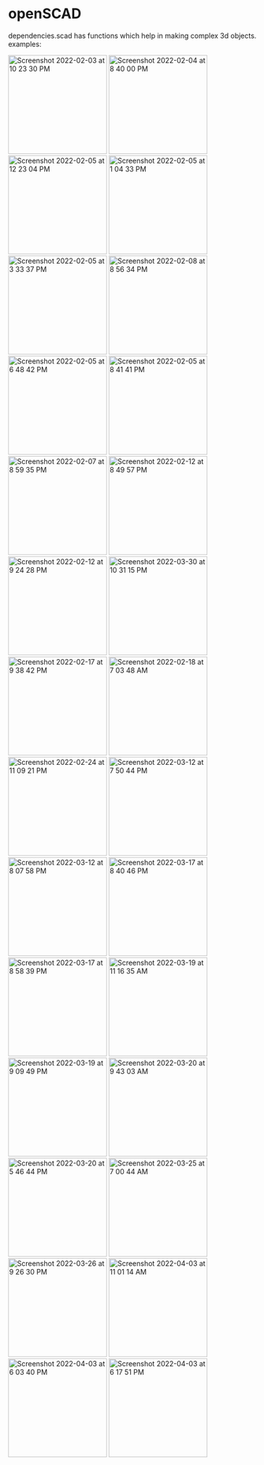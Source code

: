 # openSCAD
dependencies.scad has functions which help in making complex 3d objects.
examples:

<img width="200" alt="Screenshot 2022-02-03 at 10 23 30 PM" src="https://user-images.githubusercontent.com/55306937/152389738-6b938653-9dd1-442e-995a-18f48796e8bc.png" title="Sine wave pots"> <img width="200" alt="Screenshot 2022-02-04 at 8 40 00 PM" src="https://user-images.githubusercontent.com/55306937/152553171-694931f9-aeca-4330-bc90-bde2db84b6ee.png" title="filleted cylinders"> <img width="200" alt="Screenshot 2022-02-05 at 12 23 04 PM" src="https://user-images.githubusercontent.com/55306937/152632165-6f31fa7e-d76c-444e-a963-a1524acdf38a.png" title="cylinder with pocket"> <img width="200" alt="Screenshot 2022-02-05 at 1 04 33 PM" src="https://user-images.githubusercontent.com/55306937/152633155-0f888318-3081-42bf-9599-96c444ed89e7.png" title="cylinder with random pocket"> <img width="200" alt="Screenshot 2022-02-05 at 3 33 37 PM" src="https://user-images.githubusercontent.com/55306937/152637301-7f30f85c-3c95-4cba-914a-816577e34135.png" title="sphere with random pocket"> <img width="200" alt="Screenshot 2022-02-08 at 8 56 34 PM" src="https://user-images.githubusercontent.com/55306937/153019249-7dc470d5-2cec-4c73-a010-e7103244dc76.png" title="sphere plane fillet"> <img width="200" alt="Screenshot 2022-02-05 at 6 48 42 PM" src="https://user-images.githubusercontent.com/55306937/152643819-28a4f867-7ba5-482a-aba6-eb56c19f6818.png" title="variable rounding"> <img width="200" alt="Screenshot 2022-02-05 at 8 41 41 PM" src="https://user-images.githubusercontent.com/55306937/152647519-1a3cd910-8bf9-4825-8c14-22090f773745.png" title="hub with post"> <img width="200" alt="Screenshot 2022-02-07 at 8 59 35 PM" src="https://user-images.githubusercontent.com/55306937/152818899-26bcf636-667d-496f-b803-b52a2bd73858.png" title="surface cylinder fillet"> <img width="200" alt="Screenshot 2022-02-12 at 8 49 57 PM" src="https://user-images.githubusercontent.com/55306937/153717282-156a1b18-b681-4a76-aff8-381b974685c5.png" title="rounded c section"> <img width="200" alt="Screenshot 2022-02-12 at 9 24 28 PM" src="https://user-images.githubusercontent.com/55306937/153718365-656046d9-5a63-4d48-9519-82ddba260b90.png" title="swp prism hollow example"> <img width="200" alt="Screenshot 2022-03-30 at 10 31 15 PM" src="https://user-images.githubusercontent.com/55306937/160891188-15593d1b-2346-4639-ab01-d03dfca12b80.png" title="rev_wheel">  <img width="200" alt="Screenshot 2022-02-17 at 9 38 42 PM" src="https://user-images.githubusercontent.com/55306937/154522816-e4e4e5ba-7ec4-484d-9460-2c1fb1be4a83.png" title="wheel"> <img width="200" alt="Screenshot 2022-02-18 at 7 03 48 AM" src="https://user-images.githubusercontent.com/55306937/154600866-2b630b2b-fe7b-4f56-a4fc-0f0ba1440606.png" title="hub section fillet">  <img width="200" alt="Screenshot 2022-02-24 at 11 09 21 PM" src="https://user-images.githubusercontent.com/55306937/155578133-df3f7889-0be7-4b7a-a171-fd73e2199fd3.png" title="m10">  <img width="200" alt="Screenshot 2022-03-12 at 7 50 44 PM" src="https://user-images.githubusercontent.com/55306937/158021710-be8622a2-7a38-4c99-a650-dfd8eb9a6340.png" title="surface">  <img width="200" alt="Screenshot 2022-03-12 at 8 07 58 PM" src="https://user-images.githubusercontent.com/55306937/158022323-d251ab86-49a2-4f12-9b3f-fe41573e97ac.png" title="surf_base example">  <img width="200" alt="Screenshot 2022-03-17 at 8 40 46 PM" src="https://user-images.githubusercontent.com/55306937/158833600-38717028-7c62-46fd-89e3-0297e70da4b1.png" title="convex hull">  <img width="200" alt="Screenshot 2022-03-17 at 8 58 39 PM" src="https://user-images.githubusercontent.com/55306937/158834677-47baa02d-1773-4eab-b318-07e77e92def6.png" title="surface method3">  <img width="200" alt="Screenshot 2022-03-19 at 11 16 35 AM" src="https://user-images.githubusercontent.com/55306937/159109020-2a161626-95fe-470b-93b7-e44c0ca8959e.png" title="m35">  <img width="200" alt="Screenshot 2022-03-19 at 9 09 49 PM" src="https://user-images.githubusercontent.com/55306937/159127968-d3137082-d630-49b5-8bf2-55f4a846709c.png" title="m36">  <img width="200" alt="Screenshot 2022-03-20 at 9 43 03 AM" src="https://user-images.githubusercontent.com/55306937/159147835-964745e3-5a66-4218-8065-34e6b22115b1.png" title="m37"> <img width="200" alt="Screenshot 2022-03-20 at 5 46 44 PM" src="https://user-images.githubusercontent.com/55306937/159161731-396f4cdd-d2e8-49f7-b00f-fbd2eea133f7.png" title="m38"> <img width="200" alt="Screenshot 2022-03-25 at 7 00 44 AM" src="https://user-images.githubusercontent.com/55306937/160037046-119d549d-8878-41fd-8973-72d8d4421742.png" title="m16"> <img width="200" alt="Screenshot 2022-03-26 at 9 26 30 PM" src="https://user-images.githubusercontent.com/55306937/160247484-6223f53a-ec04-47ec-beab-dbbafbe72eb8.png" title="m39"> <img width="200" alt="Screenshot 2022-04-03 at 11 01 14 AM" src="https://user-images.githubusercontent.com/55306937/161413247-28e7d776-ce2c-436f-a6f9-d5b16073ed76.png" title="m40">  <img width="200" alt="Screenshot 2022-04-03 at 6 03 40 PM" src="https://user-images.githubusercontent.com/55306937/161428285-11d21416-0731-492b-88d8-c50fb2c4e7a1.png" title="m20"> 
<img width="200" alt="Screenshot 2022-04-03 at 6 17 51 PM" src="https://user-images.githubusercontent.com/55306937/161428870-856954f6-90f3-4593-bfea-0d51c3559c00.png" title="m18">

